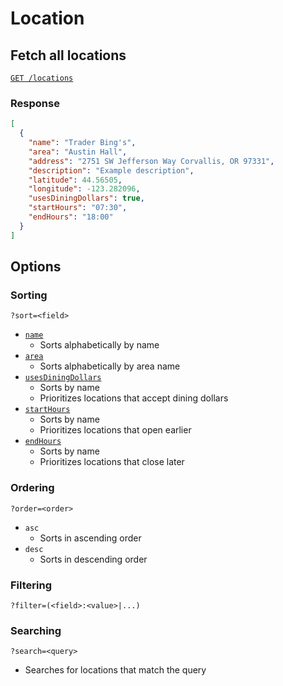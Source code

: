 # Location

## Fetch all locations

[`GET /locations`](https://beaver-eats-backend-demo.fly.dev/locations)

### Response

```json
[
  {
    "name": "Trader Bing's",
    "area": "Austin Hall",
    "address": "2751 SW Jefferson Way Corvallis, OR 97331",
    "description": "Example description",
    "latitude": 44.56505,
    "longitude": -123.282096,
    "usesDiningDollars": true,
    "startHours": "07:30",
    "endHours": "18:00"
  }
]
```

## Options

### Sorting

`?sort=<field>`

- [`name`](https://beaver-eats-backend-demo.fly.dev/locations?sort=name)
  - Sorts alphabetically by name
- [`area`](https://beaver-eats-backend-demo.fly.dev/locations?sort=area)
  - Sorts alphabetically by area name
- [`usesDiningDollars`](https://beaver-eats-backend-demo.fly.dev/locations?sort=usesDiningDollars)
  - Sorts by name
  - Prioritizes locations that accept dining dollars
- [`startHours`](https://beaver-eats-backend-demo.fly.dev/locations?sort=startHours)
  - Sorts by name
  - Prioritizes locations that open earlier
- [`endHours`](https://beaver-eats-backend-demo.fly.dev/locations?sort=endHours)
  - Sorts by name
  - Prioritizes locations that close later

### Ordering

`?order=<order>`

- `asc`
  - Sorts in ascending order
- `desc`
  - Sorts in descending order

### Filtering

`?filter=(<field>:<value>|...)`

### Searching

`?search=<query>`

- Searches for locations that match the query
